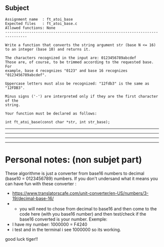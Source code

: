 ## Subject

```
Assignment name  : ft_atoi_base
Expected files   : ft_atoi_base.c
Allowed functions: None
--------------------------------------------------------------------------------

Write a function that converts the string argument str (base N <= 16)
to an integer (base 10) and returns it.

The characters recognized in the input are: 0123456789abcdef
Those are, of course, to be trimmed according to the requested base. For
example, base 4 recognizes "0123" and base 16 recognizes "0123456789abcdef".

Uppercase letters must also be recognized: "12fdb3" is the same as "12FDB3".

Minus signs ('-') are interpreted only if they are the first character of the
string.

Your function must be declared as follows:

int	ft_atoi_base(const char *str, int str_base);
```
---------------------------------
---------------------------------
---------------------------------
---------------------------------

# Personal notes: (non subjet part)
These algorithme is just a converter from base16 numbers to decimal (base10 = 0123456789) numbers. If you don't undersand what it means you can have fun with these converter : 

- https://www.translatorscafe.com/unit-converter/en-US/numbers/3-19/decimal-base-16/
- - you will need to chose from decimal to base16 and then come to the code here (with you base16 number) and then test/check if the base16 converted is your number. 
Exemple: 
- I have my number: 1000000 = F4240
- i test and in the terminal i see 1000000 so its working. 

good luck tiger!! 